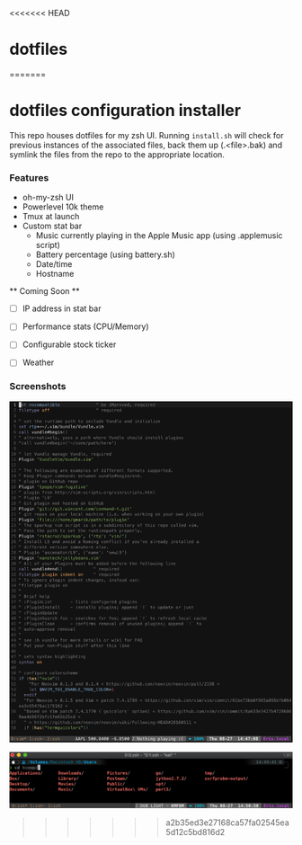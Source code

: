 <<<<<<< HEAD
# dotfiles
=======
# dotfiles configuration installer

This repo houses dotfiles for my zsh UI. Running `install.sh` will check for previous instances of the associated files, back them up (.\<file\>.bak) and symlink the files from the repo to the appropriate location.

### Features
+ oh-my-zsh UI
+ Powerlevel 10k theme
+ Tmux at launch
+ Custom stat bar
    + Music currently playing in the Apple Music app (using .applemusic script)
    + Battery percentage (using battery.sh)
    + Date/time
    + Hostname

** Coming Soon **
+ [ ] IP address in stat bar
+ [ ] Performance stats (CPU/Memory)
+ [ ] Configurable stock ticker
+ [ ] Weather


### Screenshots

![VIM UI](https://github.com/suckerface/dotfiles/blob/master/images/vim.png)

![TMUX UI](https://github.com/suckerface/dotfiles/blob/master/images/ui.png)
>>>>>>> a2b35ed3e27168ca57fa02545ea5d12c5bd816d2
